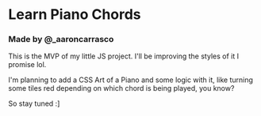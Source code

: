 # Learn Piano Chords
### Made by @_aaroncarrasco

This is the MVP of my little JS project. I'll be improving the styles of it I promise lol.

I'm planning to add a CSS Art of a Piano and some logic with it, like turning some tiles red depending on which chord is being played, you know?

So stay tuned :]